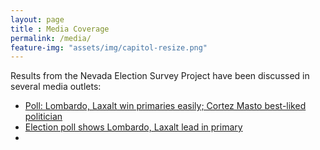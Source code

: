 ```yaml
--- 
layout: page
title : Media Coverage
permalink: /media/ 
feature-img: "assets/img/capitol-resize.png"
---
```


Results from the Nevada Election Survey Project have been discussed in several media outlets:

* [Poll: Lombardo, Laxalt win primaries easily; Cortez Masto best-liked politician](https://www.kolotv.com/2022/06/05/poll-lombardo-laxalt-win-primaries-easily-cortez-maso-best-liked-politician/)
* [Election poll shows Lombardo, Laxalt lead in primary](https://thisisreno.com/2022/06/election-poll-shows-lombardo-laxalt-lead-in-primary/)
* 
